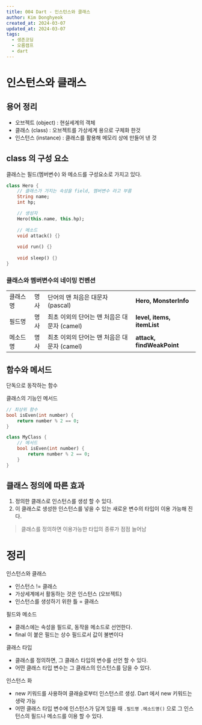 ```yaml
---
title: 004 Dart - 인스턴스와 클래스
author: Kim Donghyeok
created_at: 2024-03-07
updated_at: 2024-03-07
tags:
  - 생존코딩
  - 오름캠프
  - dart
---
```


# 인스턴스와 클래스

## 용어 정리

- 오브젝트 (object) : 현실세계의 객체
- 클래스 (class) : 오브젝트를 가상세계 용으로 구체화 한것
- 인스턴스 (instance) : 클래스를 활용해 메모리 상에 만들어 낸 것

## class 의 구성 요소

클래스는 필드(멤버변수) 와 메소드를 구성요소로 가지고 있다.

```dart
class Hero {  
    // 클래스가 가지는 속성을 field, 멤버변수 라고 부름  
    String name;  
    int hp;  

    // 생성자
    Hero(this.name, this.hp);  
      
    // 메소드
    void attack() {}  
      
    void run() {}  
      
    void sleep() {}  
}
```

### 클래스와 멤버변수의 네이밍 컨벤션

|           |      |                                             |                            |
| --------- |:----:|:------------------------------------------- |:-------------------------- |
| 클래스명  | 명사 | 단어의 맨 처음은 대문자 (pascal)            | **Hero, MonsterInfo**      |
| 필드명    | 명사 | 최초 이외의 단어는 맨 처음은 대문자 (camel) | **level, items, itemList** |
| 메소드 명 | 명사 | 최초 이외의 단어는 맨 처음은 대문자 (camel) | **attack, findWeakPoint**  |

## 함수와 메서드

단독으로 동작하는 함수

클래스의 기능인 메서드

```dart
// 최상위 함수
bool isEven(int number) {
    return number % 2 == 0;
}

class MyClass {
    // 메서드
    bool isEven(int number) {
        return number % 2 == 0;
    }
}
```

## 클래스 정의에 따른 효과

1. 정의한 클래스로 인스턴스를 생성 할 수 있다.
2. 이 클래스로 생성한 인스턴스를 넣을 수 있는 새로운 변수의 타입이 이용 가능해 진다.

> 클래스를 정의하면 이용가능한 타입의 종류가 점점 늘어남

# 정리

인스턴스와 클래스

- 인스턴스 != 클래스
- 가상세계에서 활동하는 것은 인스턴스 (오브젝트)
- 인스턴스를 생성하기 위한 틀 = 클래스

필드와 메소드

- 클래스에는 속성을 필드로, 동작을 메소드로 선언한다.
- final 이 붙은 필드는 상수 필드로서 값이 불변이다

클래스 타입

- 클래스를 정의하면, 그 클래스 타입의 변수를 선언 할 수 있다.
- 어떤 클래스 타입 변수는 그 클래스의 인스턴스를 담을 수 있다.

인스턴스 화

- new 키워드를 사용하여 클래슬로부터 인스턴스르 생성. Dart 에서 new 키워드는 생략 가능
- 어떤 클래스 타입 변수에 인스턴스가 담겨 있을 때 `.필드명` `.메소드명()` 으로 그 인스턴스의 필드나 메소드를 이용 할 수 있다.
